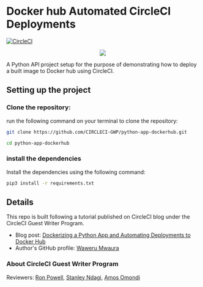 # Docker hub Automated CircleCI Deployments

[![CircleCI](https://circleci.com/gh/CIRCLECI-GWP/python-app-dockerhub.svg?style=svg)](https://circleci.com/gh/CIRCLECI-GWP/python-app-dockerhub)

<p align="center"><img src="https://avatars3.githubusercontent.com/u/59034516"></p>

A Python API project setup for the purpose of demonstrating how to deploy a built image to Docker hub using CircleCI.

## Setting up the project

### Clone the repository:

run the following command on your terminal to clone the repository:

```bash
git clone https://github.com/CIRCLECI-GWP/python-app-dockerhub.git

cd python-app-dockerhub
```

### install the dependencies

Install the dependencies using the following command:

```bash
pip3 install -r requirements.txt
```

## Details

This repo is built following a tutorial published on CircleCI blog under the CircleCI Guest Writer Program.

- Blog post: [Dockerizing a Python App and Automating Deployments to Docker Hub][blog]
- Author's GitHub profile: [Waweru Mwaura][author]

### About CircleCI Guest Writer Program

Reviewers: [Ron Powell][ron], [Stanley Ndagi][stan], [Amos Omondi][amos]

[blog]: https://circleci.com/blog/dockerize-a-python-app-with-automated-dockerhub-deployments-using-circleci/
[author]: https://github.com/mwaz
[gwp-program]: https://circle.ci/3ahQxfu
[ron]: https://github.com/ronpowelljr
[stan]: https://github.com/NdagiStanley
[amos]: https://github.com/amos-o
